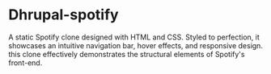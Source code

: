 # Dhrupal-spotify
A static Spotify clone designed with HTML and CSS. Styled to perfection, it showcases an intuitive navigation bar, hover effects, and responsive design. this clone effectively demonstrates the structural elements of Spotify's front-end.
